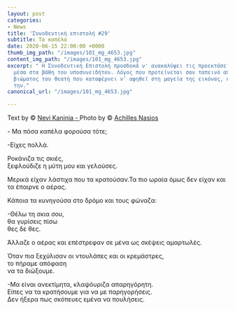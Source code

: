```yaml
---
layout: post
categories:
- News
title: 'Συνοδευτική επιστολή #29'
subtitle: Τα καπέλα
date: 2020-06-15 22:00:00 +0000
thumb_img_path: "/images/101_mg_4653.jpg"
content_img_path: "/images/101_mg_4653.jpg"
excerpt: " Η Συνοδευτική Επιστολή προσδοκά ν' ανακαλύψει τις προεκτάσεις της εικόνας
  μέσα στα βάθη του υποσυνειδήτου. Λόγος που προτείνεται σαν ταπεινό απαύγασμα του
  βιώματος του θεατή που καταφέρνει ν’ αφηθεί στη μαγεία της εικόνας, επαναδημιουργώντας
  την."
canonical_url: "/images/101_mg_4653.jpg"

---
```

Text by © <a href="https://www.facebook.com/nevi.kaninia" target="blank">Nevi Kaninia - </a>Photo by © <a href="https://anikon.org/" target="blank">Achilles Nasios</a>


\- Μα πόσα καπέλα φορούσα τότε;

\-Είχες πολλά.

Ροκάνιζα τις σκιές,  
ξεφλούδιζε η μύτη μου και γελούσες.

Μερικά είχαν λάστιχα που τα κρατούσαν.Τα πιο ωραία όμως δεν είχαν και τα έπαιρνε ο αέρας.

Κάποια τα κυνηγούσα στο δρόμο και τους φώναζα:

\-Θέλω τη σκια σου,  
θα γυρίσεις πίσω  
θες δε θες.

Άλλαζε ο αέρας και επέστρεφαν σε μένα ως σκέψεις αμαρτωλές.

Όταν πια ξεχύλισαν οι ντουλάπες και οι κρεμάστρες,  
το πήραμε απόφαση   
να τα διώξουμε.

\-Μα είναι ανεκτίμητα, κλαψόυριζα απαρηγόρητη.  
Είπες να τα κρατήσουμε για να με παρηγορήσεις.  
Δεν ήξερα πως σκόπευες εμένα να πουλήσεις.